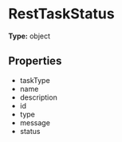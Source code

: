 # RestTaskStatus


**Type:** object

## Properties
* taskType
* name
* description
* id
* type
* message
* status
